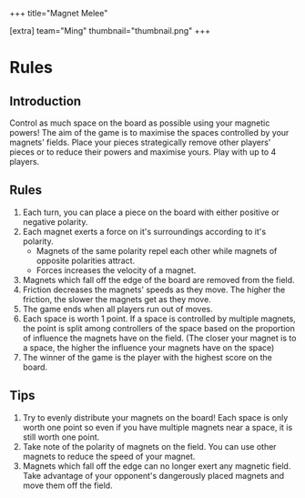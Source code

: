 +++
title="Magnet Melee"

[extra]
team="Ming"
thumbnail="thumbnail.png"
+++

# Rules

## Introduction

Control as much space on the board as possible using your magnetic powers! 
The aim of the game is to maximise the spaces controlled by your magnets' fields. Place your pieces strategically remove other players' pieces or to reduce their powers and maximise yours. Play with up to 4 players.

## Rules
  1. Each turn, you can place a piece on the board with either positive or negative polarity.
  2. Each magnet exerts a force on it's surroundings according to it's polarity.
     - Magnets of the same polarity repel each other while magnets of opposite polarities attract.
     - Forces increases the velocity of a magnet.
  3. Magnets which fall off the edge of the board are removed from the field.
  4. Friction decreases the magnets' speeds as they move. The higher the friction, the slower the magnets get as they move.
  5. The game ends when all players run out of moves.
  6. Each space is worth 1 point. If a space is controlled by multiple magnets, the point is split among controllers of the space based on the proportion of        influence the magnets have on the field. (The closer your magnet is to a space, the higher the influence your magnets have on the space)
  7. The winner of the game is the player with the highest score on the board.

## Tips
  1. Try to evenly distribute your magnets on the board! Each space is only worth one point so even if you have multiple magnets near a space, it is still worth one point.
  2. Take note of the polarity of magnets on the field. You can use other magnets to reduce the speed of your magnet.
  3. Magnets which fall off the edge can no longer exert any magnetic field. Take advantage of your opponent's dangerously placed magnets and move them off the field.


